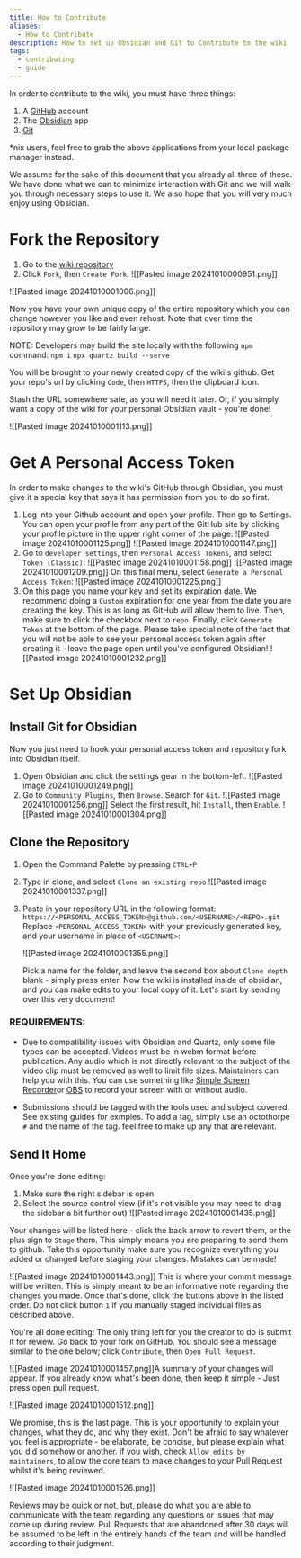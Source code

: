 ```yaml
---
title: How to Contribute
aliases:
  - How to Contribute
description: How to set up Obsidian and Git to Contribute to the wiki
tags:
  - contributing
  - guide
---
```


In order to contribute to the wiki, you must have three things:

1. A [GitHub](https://github.com) account
2. The [Obsidian](https://obsidian.md/) app 
3. [Git](https://git-scm.com/downloads)



 \*nix users, feel free to grab the above applications from your local package manager instead.

We assume for the sake of this document that you already all three of these. We have done what we can to minimize interaction with Git and we will walk you through necessary steps to use it. We also hope that you will very much enjoy using Obsidian.
# Fork the Repository

1. Go to the [wiki repository](https://github.com/Costeer/101st-Wiki-Remade)
2. Click `Fork`, then `Create Fork`:
   ![[Pasted image 20241010000951.png]]
   
![[Pasted image 20241010001006.png]]

   Now you have your own unique copy of the entire repository which you can change however you like and even rehost. Note that over time the repository may grow to be fairly large. 
   
   NOTE: Developers may build the site locally with the following `npm` command:
   `npm i` 
   `npx quartz build --serve`
   
   You will be brought to your newly created copy of the wiki's github. Get your repo's url by clicking `Code`, then `HTTPS`, then the clipboard icon.
   
   Stash the URL somewhere safe, as you will need it later. Or, if you simply want a copy of the wiki for your personal Obsidian vault - you're done! 

![[Pasted image 20241010001113.png]]

# Get A Personal Access Token

In order to make changes to the wiki's GitHub through Obsidian, you must give it a special key that says it has permission from you to do so first.

1. Log into your Github account and open your profile. Then go to Settings. You can open your profile from any part of the GitHub site by clicking your profile picture in the upper right corner of the page:
   ![[Pasted image 20241010001125.png]]
![[Pasted image 20241010001147.png]]
2. Go to `developer settings`, then `Personal Access Tokens`, and select `Token (Classic)`: 
![[Pasted image 20241010001158.png]]
   ![[Pasted image 20241010001209.png]]
  On this final menu, select `Generate a Personal Access Token`:
![[Pasted image 20241010001225.png]]
3. On this page you name your key and set its expiration date. We recommend doing a `Custom` expiration for one year from the date you are creating the key. This is as long as GitHub will allow them to live. Then, make sure to click the checkbox next to `repo`. Finally, click `Generate Token` at the bottom of the page. Please take special note of the fact that you will not be able to see your personal access token again after creating it - leave the page open until you've configured Obsidian!
	![[Pasted image 20241010001232.png]]
      
# Set Up Obsidian

## Install Git for Obsidian

Now you just need to hook your personal access token and repository fork into Obsidian itself. 
1. Open Obsidian and click the settings gear in the bottom-left.
   ![[Pasted image 20241010001249.png]]
2. Go to `Community Plugins`, then `Browse`. Search for `Git`.
   ![[Pasted image 20241010001256.png]]
   Select the first result, hit `Install`, then `Enable`.
   ![[Pasted image 20241010001304.png]]
   
## Clone the Repository
1. Open the Command Palette by pressing `CTRL+P`
2. Type in clone, and select `Clone an existing repo`
     ![[Pasted image 20241010001337.png]]
3. Paste in your repository URL in the following format:
   `https://<PERSONAL_ACCESS_TOKEN>@github.com/<USERNAME>/<REPO>.git`
   Replace `<PERSONAL_ACCESS_TOKEN>` with your previously generated key, and your username in place of `<USERNAME>`: 

	![[Pasted image 20241010001355.png]]

   Pick a name for the folder, and leave the second box about `Clone depth` blank - simply press enter. Now the wiki is installed inside of obsidian, and you can make edits to your local copy of it. Let's start by sending over this very document!

### REQUIREMENTS:
- Due to compatibility issues with Obsidian and Quartz, only some file types can be accepted. Videos must be in webm format before publication. Any audio which is not directly relevant to the subject of the video clip must be removed as well to limit file sizes. Maintainers can help you with this. You can use something like [Simple Screen Recorder](https://github.com/lextrack/Simple-Screen-Recorder)or [OBS](https://obsproject.com/) to record your screen with or without audio.

- Submissions should be tagged with the tools used and subject covered. See existing guides for exmples. To add a tag, simply use an octothorpe `#` and the name of the tag.  feel free to make up any that are relevant.

## Send It Home
   
   Once you're done editing:
   1. Make sure the right sidebar is open
   2. Select the source control view (if it's not visible you may need to drag the sidebar a bit further out)
    ![[Pasted image 20241010001435.png]]

Your changes will be listed here - click the back arrow to revert them, or the plus sign to `Stage` them. This simply means you are preparing to send them to github. Take this opportunity make sure you recognize everything you added or changed before staging your changes. Mistakes can be made!

![[Pasted image 20241010001443.png]]
This is where your commit message will be written. This is simply meant to be an informative note regarding the changes you made. Once that's done, click the buttons above in the listed order. Do not click button `1` if you manually staged individual files as described above.

You're all done editing! The only thing left for you the creator to do is submit it for review. Go back to your fork on GitHub. You should see a message similar to the one below; click `Contribute`, then `Open Pull Request`.

![[Pasted image 20241010001457.png]]A summary of your changes will appear. If you already know what's been done, then keep it simple - Just press open pull request. 

![[Pasted image 20241010001512.png]]

We promise, this is the last page. This is your opportunity to explain your changes, what they do, and why they exist. Don't be afraid to say whatever you feel is appropriate - be elaborate, be concise, but please explain what you did somehow or another. if you wish, check `Allow edits by maintainers`, to allow the core team to make changes to your Pull Request whilst it's being reviewed.


![[Pasted image 20241010001526.png]]

Reviews may be quick or not, but, please do what you are able to communicate with the team regarding any questions or issues that may come up during review. Pull Requests that are abandoned after 30 days will be assumed to be left in the entirely hands of the team and will be handled according to their judgment.
